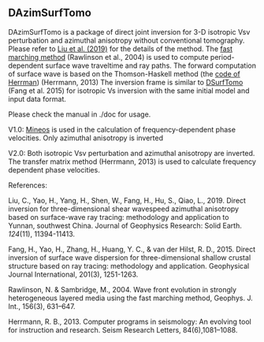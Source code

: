 ## DAzimSurfTomo

DAzimSurfTomo is a package of direct joint inversion for 3-D isotropic Vsv perturbation and azimuthal anisotropy without conventional tomography. Please refer to [Liu et al. (2019)](https://agupubs.onlinelibrary.wiley.com/doi/abs/10.1029/2018JB016920) for the details of the method. The [fast marching method](http://rses.anu.edu.au/~nick/waves.html) (Rawlinson et al., 2004) is used to compute period-dependent surface wave traveltime and ray paths. The forward computation of surface wave is based on the Thomson-Haskell method (the [code of Herrman](http://www.eas.slu.edu/eqc/eqccps.html)) (Herrmann, 2013) The inversion frame is similar to [DSurfTomo](https://github.com/HongjianFang/DSurfTomo) (Fang et al. 2015) for isotropic Vs inversion with the same initial model and input data format.  

Please check the manual in ./doc for usage.

V1.0: [Mineos](https://geodynamics.org/cig/software/mineos/) is used in the calculation of frequency-dependent phase velocities. Only azimuthal anisotropy is inverted

V2.0: Both isotropic Vsv perturbation and azimuthal anisotropy are inverted. The transfer matrix method (Herrmann, 2013) is used to calculate frequency dependent phase velocities.

References:

Liu, C., Yao, H., Yang, H., Shen, W., Fang, H., Hu, S., Qiao, L., 2019. Direct inversion for three-dimensional shear wavespeed azimuthal anisotropy based on surface-wave ray tracing: methodology and application to Yunnan, southwest China. Journal of Geophysics Research: Solid Earth. *124*(11), 11394-11413.

Fang, H., Yao, H., Zhang, H., Huang, Y. C., & van der Hilst, R. D., 2015. Direct inversion of surface wave dispersion for three-dimensional shallow crustal structure based on ray tracing: methodology and application. Geophysical Journal International, 201(3), 1251-1263.

Rawlinson, N. & Sambridge, M., 2004. Wave front evolution in strongly heterogeneous layered media using the fast marching method, Geophys. J. Int., 156(3), 631–647.

Herrmann, R. B., 2013. Computer programs in seismology: An evolving tool for instruction and research. Seism Research Letters, 84(6),1081–1088.



